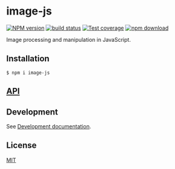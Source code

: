 # image-js

[![NPM version][npm-image]][npm-url]
[![build status][ci-image]][ci-url]
[![Test coverage][codecov-image]][codecov-url]
[![npm download][download-image]][download-url]

Image processing and manipulation in JavaScript.

## Installation

`$ npm i image-js`

## [API](https://image-js.github.io/image-js-typescript/)

## Development

See [Development documentation](./Development.md).

## License

[MIT](./LICENSE)

[npm-image]: https://img.shields.io/npm/v/image-js.svg
[npm-url]: https://www.npmjs.com/package/image-js
[ci-image]: https://github.com/image-js/image-js-typescript/actions/workflows/nodejs.yml/badge.svg
[ci-url]: https://github.com/image-js/image-js-typescript/actions/workflows/nodejs.yml
[codecov-image]: https://img.shields.io/codecov/c/github/image-js/image-js-typescript.svg
[codecov-url]: https://codecov.io/gh/image-js/image-js-typescript
[download-image]: https://img.shields.io/npm/dm/image-js.svg
[download-url]: https://www.npmjs.com/package/image-js
